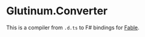 # Glutinum.Converter

This is a compiler from `.d.ts` to F# bindings for [Fable](https://fable.io/).
